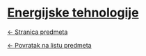 # [Energijske tehnologije](https://www.github.com/studosi-fer/ENETEH)
[<- Stranica predmeta](https://www.fer.unizg.hr/predmet/eneteh)

[<- Povratak na listu predmeta](https://www.github.com/studosi/FER)